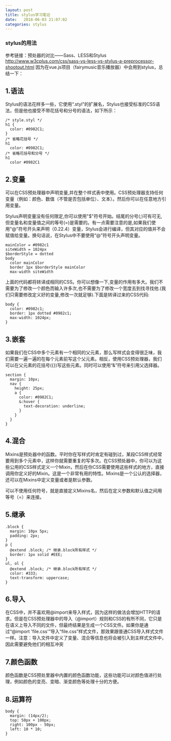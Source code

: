 ```yaml
---
layout: post
title: stylus学习笔记
date:   2018-06-03 21:07:02
categories: stylus
---
```

### stylus的用法
参考链接：预处器的对比——Sass、LESS和Stylus   http://www.w3cplus.com/css/sass-vs-less-vs-stylus-a-preprocessor-shootout.html
因为在vue.js项目（fairymusic音乐播放器）中会用到stylus，总结一下：

## 1.语法
Stylus的语法花样多一些，它使用“.styl”的扩展名，Stylus也接受标准的CSS语法，但是他也接受不带花括号和分号的语法，如下所示：
```
/* style.styl */
h1 {
  color: #0982C1;
}
/* 省略花括号 */
h1
  color: #0982C1;
/* 省略花括号和分号 */
h1
  color #0982C1
```
## 2.变量
可以在CSS预处理器中声明变量,并在整个样式表中使用。CSS预处理器支持任何变量（例如：颜色、数值（不管是否包括单位）、文本）。然后你可以在任意地方引用变量。

Stylus声明变量没有任何限定,你可以使用"$"符号开始。结尾的分号(;)可有可无,但变量名和变量值之间的等号(=)是需要的。有一点需要注意的是,如果我们使用"@"符号开头来声明（0.22.4）变量，Stylus会进行编译，但其对应的值并不会赋值给变量。换句话说，在Stylus中不要使用“@”符号开头声明变量。

```
mainColor = #0982c1
siteWidth = 1024px
$borderStyle = dotted
body
  color mainColor
  border 1px $borderStyle mainColor
  max-width siteWidth
```
上面的代码都将转译成相同的CSS。你可以想像一下,变量的作用有多大。我们不需要为了修改一个颜色而输入许多次,也不需要为了修改一个宽度去到找寻找他.(我们只需要修改定义好的变量,修改一次就足够).下面是转译过来的CSS代码:
```
body {
  color: #0982c1;
  border: 1px dotted #0982c1;
  max-width: 1024px;
} 
```
## 3.嵌套
如果我们在CSS中多个元素有一个相同的父元素，那么写样式会变得很乏味，我们需要一遍一遍的在每个元素前写这个父元素。相反，使用CSS预处理器，我们可以在父元素的花括号({})写这些元素。同时可以使用“&”符号来引用父选择器。
```
section {
  margin: 10px;
  nav {
    height: 25px;
    a {
      color: #0982C1;
      &:hover {
        text-decoration: underline;
      }
    }
  }
}
```
## 4.混合
Mixins是预处器中的函数。平时你在写样式时肯定有碰到过，某段CSS样式经常要用到多个元素中，这样你就需要重复的写多次。在CSS预处器中，你可以为这些公用的CSS样式定义一个Mixin，然后在你CSS需要使用这些样式的地方，直接调用你定义好的Mixin。这是一个非常有用的特性。Mixins是一个公认的选择器，还可以在Mixins中定义变量或者是默认参数。

可以不使用任何符号，就是直接定义Mixins名，然后在定义参数和默认值之间用等号（=）来连接。
## 5.继承
```
.block {
  margin: 10px 5px;
  padding: 2px;
}
p {
  @extend .block; /* 继承.block所有样式 */
  border: 1px solid #EEE;
}
ul, ol {
  @extend .block; /* 继承.block所有样式 */
  color: #333;
  text-transform: uppercase;
}
```
## 6.导入
在CSS中，并不喜欢用@import来导入样式，因为这样的做法会增加HTTP的请求。但是在CSS预处理器中的导入（@import）规则和CSS的有所不同，它只是在语义上导入不同的文件，但最终结果是生成一个CSS文件。如果你是通过“@import 'file.css'”导入“file.css”样式文件，那效果跟普通CSS导入样式文件一样。注意：导入文件中定义了变量、混合等信息也将会被引入到主样式文件中，因此需要避免他们的相互冲突
## 7.颜色函数
颜色函数是CSS预处里器中内置的颜色函数功能，这些功能可以对颜色值进行处理，例如颜色的变亮、变暗、渐变颜色等处理十分的方便。
## 8.运算符
```
body {
  margin: (14px/2);
  top: 50px + 100px;
  right: 100px - 50px;
  left: 10 * 10;
}
```
